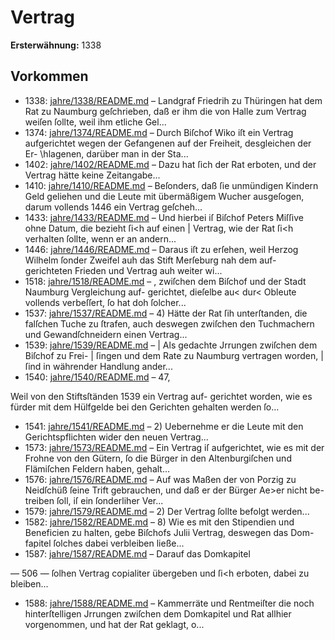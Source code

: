 # Vertrag

**Ersterwähnung:** 1338

## Vorkommen
- 1338: [jahre/1338/README.md](../jahre/1338/README.md) – Landgraf Friedrih zu Thüringen hat dem Rat zu
Naumburg geſchrieben, daß er ihm die von Halle zum
Vertrag weiſen ſollte, weil ihm etliche Gel...
- 1374: [jahre/1374/README.md](../jahre/1374/README.md) – Durch Biſchof Wiko iſt ein Vertrag aufgerichtet wegen
der Gefangenen auf der Freiheit, desgleichen der Er-
\hlagenen, darüber man in der Sta...
- 1402: [jahre/1402/README.md](../jahre/1402/README.md) – Dazu hat ſich der
Rat erboten, und der Vertrag hätte keine Zeitangabe...
- 1410: [jahre/1410/README.md](../jahre/1410/README.md) – Beſonders, daß ſie unmündigen Kindern
Geld geliehen und die Leute mit übermäßigem Wucher
ausgeſogen, darum vollends 1446 ein Vertrag geſcheh...
- 1433: [jahre/1433/README.md](../jahre/1433/README.md) – Und hierbei iſ Biſchof
Peters Miſſive ohne Datum, die bezieht ſi<h auf einen |
Vertrag, wie der Rat ſi<h verhalten ſollte, wenn er an
andern...
- 1446: [jahre/1446/README.md](../jahre/1446/README.md) – Daraus iſt zu erſehen, weil Herzog Wilhelm
ſonder Zweifel auh das Stift Merſeburg nah dem auf-
gerichteten Frieden und Vertrag auh weiter wi...
- 1518: [jahre/1518/README.md](../jahre/1518/README.md) – , zwiſchen
dem Biſchof und der Stadt Naumburg Vergleichung auf-
gerichtet, dieſelbe au< dur< Obleute vollends verbeſſert,
ſo hat doh ſolcher...
- 1537: [jahre/1537/README.md](../jahre/1537/README.md) – 4) Hätte der Rat ſih unterſtanden, die falſchen Tuche
zu ſtrafen, auch deswegen zwiſchen den Tuchmachern und
Gewandſchneidern einen Vertrag...
- 1539: [jahre/1539/README.md](../jahre/1539/README.md) – |
Als gedachte Jrrungen zwiſchen dem Biſchof zu Frei- |
ſingen und dem Rate zu Naumburg vertragen worden, |
ſind in währender Handlung ander...
- 1540: [jahre/1540/README.md](../jahre/1540/README.md) – 47,

Weil von den Stiftsſtänden 1539 ein Vertrag auf-
gerichtet worden, wie es fürder mit dem Hülfgelde bei
den Gerichten gehalten werden ſo...
- 1541: [jahre/1541/README.md](../jahre/1541/README.md) – 2) Uebernehme er die Leute mit den Gerichtspflichten
wider den neuen Vertrag...
- 1573: [jahre/1573/README.md](../jahre/1573/README.md) – Ein Vertrag iſ aufgerichtet, wie es mit der Frohne
von den Gütern, ſo die Bürger in den Altenburgiſchen
und Flämiſchen Feldern haben, gehalt...
- 1576: [jahre/1576/README.md](../jahre/1576/README.md) – Auf was Maßen der von Porzig zu Neidſchüß ſeine
Trift gebrauchen, und daß er der Bürger Ae>er nicht be-
treiben ſoll, iſ ein ſonderliher Ver...
- 1579: [jahre/1579/README.md](../jahre/1579/README.md) – 2) Der Vertrag ſollte befolgt werden...
- 1582: [jahre/1582/README.md](../jahre/1582/README.md) – 8) Wie es mit den Stipendien und Beneficien zu
halten, gebe Biſchofs Julii Vertrag, deswegen das Dom-
fapitel ſolches dabei verbleiben ließe...
- 1587: [jahre/1587/README.md](../jahre/1587/README.md) – Darauf das Domkapitel


— 506 —
ſolhen Vertrag copialiter übergeben und ſi<h erboten,
dabei zu bleiben...
- 1588: [jahre/1588/README.md](../jahre/1588/README.md) – Kammerräte und
Rentmeiſter die noch hinterſtelligen Jrrungen zwiſchen dem
Domkapitel und Rat allhier vorgenommen, und hat der
Rat geklagt, o...
